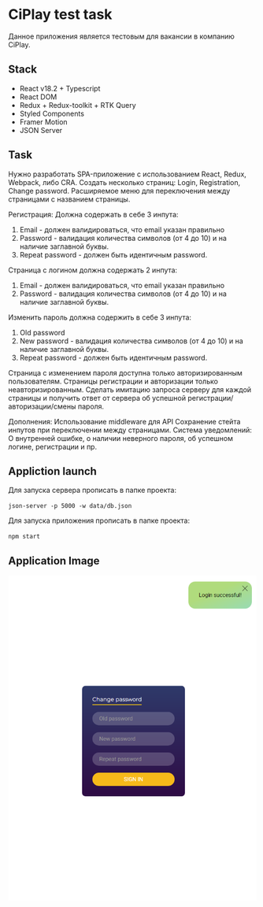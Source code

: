 # CiPlay test task

Данное приложения является тестовым для вакансии в компанию CiPlay.

## Stack

* React v18.2 + Typescript
* React DOM
* Redux + Redux-toolkit + RTK Query
* Styled Components
* Framer Motion
* JSON Server

## Task

Нужно разработать SPA-приложение с использованием React, Redux, Webpack, либо CRA. Создать несколько страниц: Login, Registration, Change password. Расширяемое меню для переключения между страницами с названием страницы.

Регистрация:
Должна содержать в себе 3 инпута:
1) Email - должен валидироваться, что email указан правильно
2) Password - валидация количества символов (от 4 до 10) и на наличие заглавной буквы.
3) Repeat password - должен быть идентичным password.

Страница с логином должна содержать 2 инпута:
1) Email - должен валидироваться, что email указан правильно
2) Password - валидация количества символов (от 4 до 10) и на наличие заглавной буквы.

Изменить пароль должна содержить в себе 3 инпута:
1) Old password
2) New password - валидация количества символов (от 4 до 10) и на наличие заглавной буквы.
3) Repeat password - должен быть идентичным password.

Страница с изменением пароля доступна только авторизированным пользователям.
Страницы регистрации и авторизации только неавторизированным.
Сделать имитацию запроса серверу для каждой страницы и получить ответ от сервера об успешной регистрации/авторизации/смены пароля.

Дополнения:
Использование middleware для API
Сохранение стейта инпутов при переключении между страницами.
Система уведомлений: О внутренней ошибке, о наличии неверного пароля, об успешном логине, регистрации и пр.

## Appliction launch

Для запуска сервера прописать в папке проекта:

`json-server -p 5000 -w data/db.json`

Для запуска приложения прописать в папке проекта:

`npm start`

## Application Image

![](https://github.com/finn3r/test-ciplay/blob/main/public/app_example.png)
